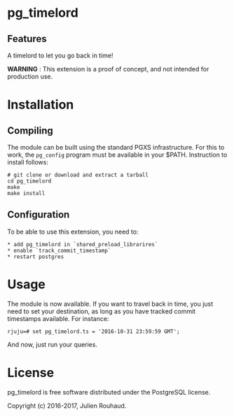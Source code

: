 pg_timelord
===========

Features
--------

A timelord to let you go back in time!

**WARNING** : This extension is a proof of concept, and not intended for
production use.

Installation
============

Compiling
---------

The module can be built using the standard PGXS infrastructure. For this to
work, the ``pg_config`` program must be available in your $PATH. Instruction to
install follows:

    # git clone or download and extract a tarball
    cd pg_timelord
    make
    make install

Configuration
-------------

To be able to use this extension, you need to:

    * add pg_timelord in `shared_preload_librarires`
    * enable `track_commit_timestamp`
    * restart postgres

Usage
=====

The module is now available.  If you want to travel back in time, you just need
to set your destination, as long as you have tracked commit timestamps
available.  For instance:

    rjuju=# set pg_timelord.ts = '2016-10-31 23:59:59 GMT';

And now, just run your queries.

License
=======

pg_timelord is free software distributed under the PostgreSQL license.

Copyright (c) 2016-2017, Julien Rouhaud.

